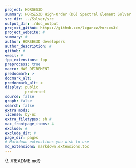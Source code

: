 ```yaml
---
project: HORSES3D
summary: HORSES3D High-Order (DG) Spectral Element Solver
src_dir: ../Solver/src
output_dir: ./doc_output
project_github: https://github.com/loganoz/horses3d
project_website: #
summary: #
author: HORSES3D developers
author_description: #
github: #
email: #
fpp_extensions: fpp
preprocess: true
macro: HAS_DECREMENT
predocmark: >
docmark_alt: 
predocmark_alt: <
display: public
         protected
source: false
graph: false
search: false
extra_mods: 
license: by-nc
extra_filetypes: sh #
max_frontpage_items: 4
exclude: #
exclude_dir: #
page_dir: pages
# Markdown extenstions you wish to use
md_extensions: markdown.extensions.toc
---
```


{!../README.md!}
